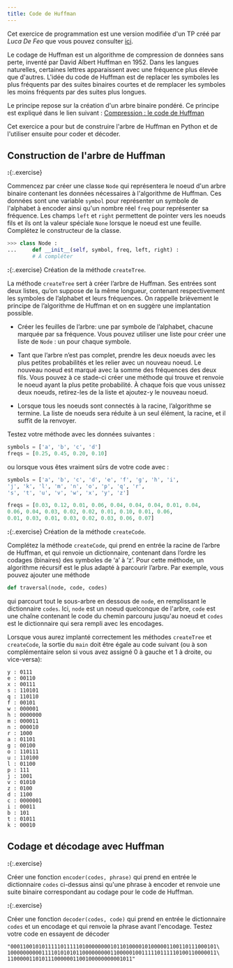 ```yaml
---
title: Code de Huffman
---
```


Cet exercice de programmation est une version modifiée d'un TP créé par *Luca De Feo* que vous pouvez consulter [ici](http://defeo.lu/in420/Construction%20du%20code%20de%20Huffman).  

Le codage de Huffman est un algorithme de compression de données sans perte, inventé par David Albert Huffman en 1952. Dans les langues naturelles, certaines lettres apparaissent avec une fréquence plus élevée que d'autres. L'idée du code de Huffman est de replacer les symboles les plus fréquents par des suites binaires courtes et de remplacer les symboles les moins fréquents par des suites plus longues.

Le principe repose sur la création d'un arbre binaire pondéré. Ce principe est expliqué dans le lien suivant :
[Compression : le code de Huffman](http://cermics.enpc.fr/polys/oap/node49.html)

Cet exercice a pour but de construire l'arbre de Huffman en Python et de l'utiliser ensuite pour coder et décoder.

## Construction de l'arbre de Huffman

**:**{:.exercise} 

Commencez par créer une classe `Node` qui représentera le noeud d'un arbre binaire contenant les données nécessaires à l'algorithme de Huffman. Ces données sont une variable `symbol` pour représenter un symbole de l'alphabet à encoder ainsi qu'un nombre réel `freq` pour représenter sa fréquence. Les champs `left` et `right` permettent de pointer vers les noeuds fils et ils ont la valeur spéciale `None` lorsque le noeud est une feuille. Complétez le constructeur de la classe.

~~~python
>>> class Node :
...     def __init__(self, symbol, freq, left, right) :
        # À compléter
~~~

**:**{:.exercise} Création de la méthode `createTree`.

La méthode `createTree` sert à créer l’arbre de Huffman. Ses entrées sont deux listes, qu’on suppose de la même longueur, contenant respectivement les symboles de l’alphabet et leurs fréquences. On rappelle brièvement le principe de l’algorithme de Huffman et on en suggère une implantation possible.

* Créer les feuilles de l’arbre: une par symbole de l’alphabet, chacune marquée par sa fréquence. Vous pouvez utiliser une liste pour créer une liste de `Node` : un pour chaque symbole.

* Tant que l’arbre n’est pas complet, prendre les deux noeuds avec les plus petites probabilités et les relier avec un nouveau noeud. Le nouveau noeud est marqué avec la somme des fréquences des deux fils. Vous pouvez à ce stade-ci créer une méthode qui trouve et renvoie le noeud ayant la plus petite probabilité. À chaque fois que vous unissez deux noeuds, retirez-les de la liste et ajoutez-y le nouveau noeud.

* Lorsque tous les noeuds sont connectés à la racine, l’algorithme se termine. La liste de noeuds sera réduite à un seul élément, la racine, et il suffit de la renvoyer.

Testez votre méthode avec les données suivantes :

~~~python
symbols = ['a', 'b', 'c', 'd']
freqs = [0.25, 0.45, 0.20, 0.10]
~~~

ou lorsque vous êtes vraiment sûrs de votre code avec :

~~~python
symbols = ['a', 'b', 'c', 'd', 'e', 'f', 'g', 'h', 'i',
'j', 'k', 'l', 'm', 'n', 'o', 'p', 'q', 'r',
's', 't', 'u', 'v', 'w', 'x', 'y', 'z']

freqs = [0.03, 0.12, 0.01, 0.06, 0.04, 0.04, 0.04, 0.01, 0.04,
0.06, 0.04, 0.03, 0.02, 0.02, 0.01, 0.10, 0.01, 0.06,
0.01, 0.03, 0.01, 0.03, 0.02, 0.03, 0.06, 0.07]
~~~

**:**{:.exercise} Création de la méthode `createCode`.

Complétez la méthode `createCode`, qui prend en entrée la racine de l’arbre de Huffman, et qui renvoie un dictionnaire, contenant dans l’ordre les codages (binaires) des symboles de ‘a’ à ‘z’. Pour cette méthode, un algorithme récursif est le plus adapté à parcourir l’arbre. Par exemple, vous pouvez ajouter une méthode

~~~python
def traversal(node, code, codes)
~~~
qui parcourt tout le sous-arbre en dessous de `node`, en remplissant le dictionnaire `codes`. Ici, `node` est un noeud quelconque de l'arbre, `code` est une chaîne contenant le code du chemin parcouru jusqu'au noeud et `codes` est le dictionnaire qui sera rempli avec les encodages.

Lorsque vous aurez implanté correctement les méthodes `createTree` et `createCode`, la sortie du `main` doit être égale au code suivant (ou à son complémentaire selon si vous avez assigné 0 à gauche et 1 à droite, ou vice-versa):

~~~
y : 0111
e : 00110
x : 00111
s : 110101
q : 110110
f : 00101
w : 000001
h : 0000000
m : 000011
n : 000010
r : 1000
a : 01101
g : 00100
o : 110111
u : 110100
l : 01100
p : 111
j : 1001
v : 01010
z : 0100
d : 1100
c : 0000001
i : 00011
b : 101
t : 01011
k : 00010
~~~

## Codage et décodage avec Huffman

**:**{:.exercise} 

Créer une fonction `encoder(codes, phrase)` qui prend en entrée le dictionnaire `codes` ci-dessus ainsi qu'une phrase à encoder et renvoie une suite binaire correspondant au codage pour le code de Huffman.

**:**{:.exercise}

Créer une fonction `decoder(codes, code)` qui prend en entrée le dictionnaire `codes` et un encodage et qui renvoie la phrase avant l'encodage. Testez votre code en essayent de décoder 

~~~
"000110010101111101111101000000001011010000101000001100110111000101\
1000000000011110101010110000000001100000100111110111110100110000011\
1100000110101110000001100100000000001011"
~~~
